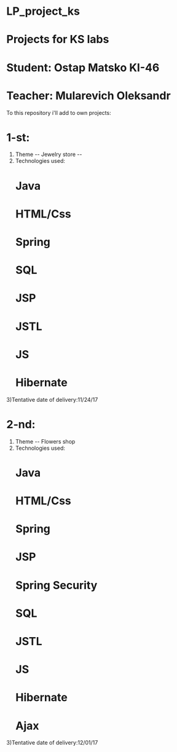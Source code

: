 # LP_project_ks
# Projects for KS labs
# Student: Ostap Matsko KI-46
# Teacher: Mularevich Oleksandr

To this repository i'll add to own projects:

# 1-st:
1) Theme -- Jewelry store -- 
2) Technologies used: 
     # Java
     # HTML/Css
     # Spring
     # SQL
     # JSP
     # JSTL
     # JS
     # Hibernate
3)Tentative date of delivery:11/24/17

# 2-nd:
1) Theme -- Flowers shop
2) Technologies used: 
     # Java
     # HTML/Css
     # Spring
     # JSP
     # Spring Security
     # SQL
     # JSTL
     # JS
     # Hibernate
     # Ajax
3)Tentative date of delivery:12/01/17
